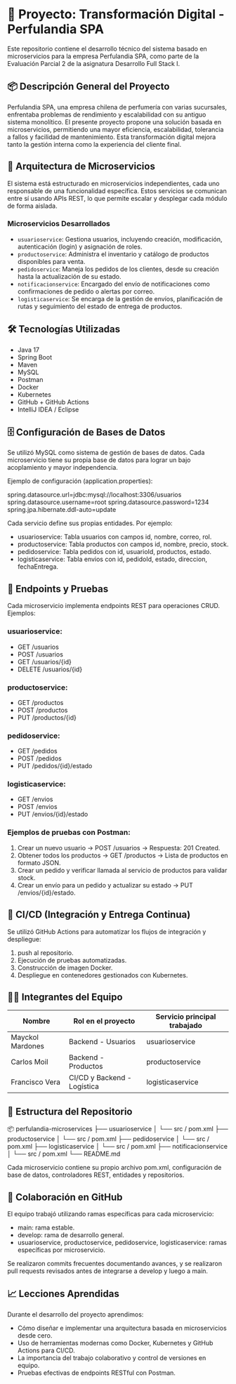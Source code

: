 # 🧾 Proyecto: Transformación Digital - Perfulandia SPA

Este repositorio contiene el desarrollo técnico del sistema basado en microservicios para la empresa Perfulandia SPA, como parte de la Evaluación Parcial 2 de la asignatura Desarrollo Full Stack I.

## 📦 Descripción General del Proyecto

Perfulandia SPA, una empresa chilena de perfumería con varias sucursales, enfrentaba problemas de rendimiento y escalabilidad con su antiguo sistema monolítico. El presente proyecto propone una solución basada en microservicios, permitiendo una mayor eficiencia, escalabilidad, tolerancia a fallos y facilidad de mantenimiento. Esta transformación digital mejora tanto la gestión interna como la experiencia del cliente final.

## 🧩 Arquitectura de Microservicios

El sistema está estructurado en microservicios independientes, cada uno responsable de una funcionalidad específica. Estos servicios se comunican entre sí usando APIs REST, lo que permite escalar y desplegar cada módulo de forma aislada.

### Microservicios Desarrollados

- `usuarioservice`: Gestiona usuarios, incluyendo creación, modificación, autenticación (login) y asignación de roles.
- `productoservice`: Administra el inventario y catálogo de productos disponibles para venta.
- `pedidoservice`: Maneja los pedidos de los clientes, desde su creación hasta la actualización de su estado.
- `notificacionservice`: Encargado del envío de notificaciones como confirmaciones de pedido o alertas por correo.
- `logisticaservice`: Se encarga de la gestión de envíos, planificación de rutas y seguimiento del estado de entrega de productos.

## 🛠️ Tecnologías Utilizadas

- Java 17
- Spring Boot
- Maven
- MySQL
- Postman
- Docker
- Kubernetes
- GitHub + GitHub Actions
- IntelliJ IDEA / Eclipse

## 🗄️ Configuración de Bases de Datos

Se utilizó MySQL como sistema de gestión de bases de datos. Cada microservicio tiene su propia base de datos para lograr un bajo acoplamiento y mayor independencia.

Ejemplo de configuración (application.properties):

spring.datasource.url=jdbc:mysql://localhost:3306/usuarios
spring.datasource.username=root
spring.datasource.password=1234
spring.jpa.hibernate.ddl-auto=update

Cada servicio define sus propias entidades. Por ejemplo:

- usuarioservice: Tabla usuarios con campos id, nombre, correo, rol.
- productoservice: Tabla productos con campos id, nombre, precio, stock.
- pedidoservice: Tabla pedidos con id, usuarioId, productos, estado.
- logisticaservice: Tabla envios con id, pedidoId, estado, direccion, fechaEntrega.

## 📮 Endpoints y Pruebas

Cada microservicio implementa endpoints REST para operaciones CRUD. Ejemplos:

### usuarioservice:
- GET /usuarios
- POST /usuarios
- GET /usuarios/{id}
- DELETE /usuarios/{id}

### productoservice:
- GET /productos
- POST /productos
- PUT /productos/{id}

### pedidoservice:
- GET /pedidos
- POST /pedidos
- PUT /pedidos/{id}/estado

### logisticaservice:
- GET /envios
- POST /envios
- PUT /envios/{id}/estado

### Ejemplos de pruebas con Postman:
1. Crear un nuevo usuario → POST /usuarios → Respuesta: 201 Created.
2. Obtener todos los productos → GET /productos → Lista de productos en formato JSON.
3. Crear un pedido y verificar llamada al servicio de productos para validar stock.
4. Crear un envío para un pedido y actualizar su estado → PUT /envios/{id}/estado.

## 🔁 CI/CD (Integración y Entrega Continua)

Se utilizó GitHub Actions para automatizar los flujos de integración y despliegue:

1. push al repositorio.
2. Ejecución de pruebas automatizadas.
3. Construcción de imagen Docker.
4. Despliegue en contenedores gestionados con Kubernetes.

## 🧑‍💻 Integrantes del Equipo

| Nombre               | Rol en el proyecto         | Servicio principal trabajado |
|----------------------|----------------------------|------------------------------|
| Mayckol Mardones     | Backend - Usuarios         | usuarioservice               |
| Carlos Moil          | Backend - Productos        | productoservice              |
| Francisco Vera       | CI/CD y Backend - Logística| logisticaservice             |

## 📂 Estructura del Repositorio

📦 perfulandia-microservices
├── usuarioservice
│   └── src / pom.xml
├── productoservice
│   └── src / pom.xml
├── pedidoservice
│   └── src / pom.xml
├── logisticaservice
│   └── src / pom.xml
├── notificacionservice
│   └── src / pom.xml
└── README.md

Cada microservicio contiene su propio archivo pom.xml, configuración de base de datos, controladores REST, entidades y repositorios.

## 👥 Colaboración en GitHub

El equipo trabajó utilizando ramas específicas para cada microservicio:
- main: rama estable.
- develop: rama de desarrollo general.
- usuarioservice, productoservice, pedidoservice, logisticaservice: ramas específicas por microservicio.

Se realizaron commits frecuentes documentando avances, y se realizaron pull requests revisados antes de integrarse a develop y luego a main.

## 📈 Lecciones Aprendidas

Durante el desarrollo del proyecto aprendimos:

- Cómo diseñar e implementar una arquitectura basada en microservicios desde cero.
- Uso de herramientas modernas como Docker, Kubernetes y GitHub Actions para CI/CD.
- La importancia del trabajo colaborativo y control de versiones en equipo.
- Pruebas efectivas de endpoints RESTful con Postman.

